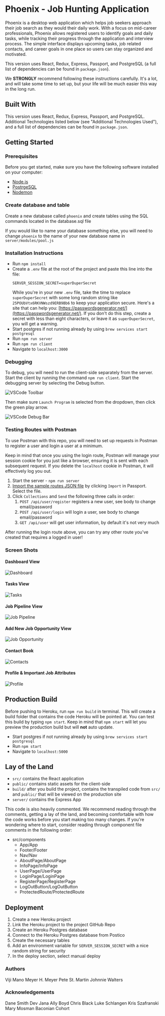 # Phoenix - Job Hunting Application

Phoenix is a desktop web application which helps job seekers approach their job search as they would their daily work. With a focus on mid-career professionals, Phoenix allows registered users to identify goals and daily tasks, while tracking their progress through the application and interview process.  The simple interface displays upcoming tasks, job related contacts, and career goals  in one place so users can stay organized and motivated.

This version uses React, Redux, Express, Passport, and PostgreSQL (a full list of dependencies can be found in `package.json`).

We **STRONGLY** recommend following these instructions carefully. It's a lot, and will take some time to set up, but your life will be much easier this way in the long run.

## Built With
This version uses React, Redux, Express, Passport, and PostgreSQL.
 Additional Technologies listed below (see "Additional Technologies Used"), and a full list of dependencies can be found in `package.json`.




## Getting Started

### Prerequisites

Before you get started, make sure you have the following software installed on your computer:

- [Node.js](https://nodejs.org/en/)
- [PostrgeSQL](https://www.postgresql.org/)
- [Nodemon](https://nodemon.io/)


### Create database and table

Create a new database called `phoenix` and create tables using the SQL commands located in the database.sql file

If you would like to name your database something else, you will need to change `phoenix` to the name of your new database name in `server/modules/pool.js`


### Installation Instructions

* Run `npm install`
* Create a `.env` file at the root of the project and paste this line into the file:
    ```
    SERVER_SESSION_SECRET=superDuperSecret
    ```
    While you're in your new `.env` file, take the time to replace `superDuperSecret` with some long random string like `25POUbVtx6RKVNWszd9ERB9Bb6` to keep your application secure. Here's a site that can help you: [https://passwordsgenerator.net/](https://passwordsgenerator.net/). If you don't do this step, create a secret with less than eight characters, or leave it as `superDuperSecret`, you will get a warning.
* Start postgres if not running already by using `brew services start postgresql`
* Run `npm run server`
* Run `npm run client`
* Navigate to `localhost:3000`

### Debugging

To debug, you will need to run the client-side separately from the server. Start the client by running the command `npm run client`. Start the debugging server by selecting the Debug button.

![VSCode Toolbar](documentation/images/vscode-toolbar.png)

Then make sure `Launch Program` is selected from the dropdown, then click the green play arrow.

![VSCode Debug Bar](documentation/images/vscode-debug-bar.png)


### Testing Routes with Postman

To use Postman with this repo, you will need to set up requests in Postman to register a user and login a user at a minimum. 

Keep in mind that once you using the login route, Postman will manage your session cookie for you just like a browser, ensuring it is sent with each subsequent request. If you delete the `localhost` cookie in Postman, it will effectively log you out.

1. Start the server - `npm run server`
2. [Import the sample routes JSON file](./PostmanPrimeSoloRoutes.json) by clicking `Import` in Passport. Select the file.
3. Click `Collections` and `Send` the following three calls in order:
    1. `POST /api/user/register` registers a new user, see body to change email/password
    2. `POST /api/user/login` will login a user, see body to change email/password
    3. `GET /api/user` will get user information, by default it's not very much

After running the login route above, you can try any other route you've created that requires a logged in user!

### Screen Shots
#### Dashboard View
![Dashboard](documentation/wireframes/ScreenShot2019-07-10at2.36.45PM.png)

#### Tasks View
![Tasks](documentation/wireframes/ScreenShot2019-07-10at2.39.40PM.png)

#### Job Pipeline View
![Job Pipeline](documentation/wireframes/ScreenShot2019-07-10at2.39.52PM.png)

#### Add New Job Opportunity View
![Job Opportunity](documentation/wireframes/ScreenShot2019-07-10at2.40.14PM.png)

#### Contact Book
![Contacts](documentation/wireframes/ScreenShot2019-07-10at2.40.40PM.png)

#### Profile & Important Job Attributes
![Profile](documentation/wireframes/ScreenShot2019-07-10at2.43.24PM.png)



## Production Build

Before pushing to Heroku, run `npm run build` in terminal. This will create a build folder that contains the code Heroku will be pointed at. You can test this build by typing `npm start`. Keep in mind that `npm start` will let you preview the production build but will **not** auto update.

* Start postgres if not running already by using `brew services start postgresql`
* Run `npm start`
* Navigate to `localhost:5000`

## Lay of the Land

* `src/` contains the React application
* `public/` contains static assets for the client-side
* `build/` after you build the project, contains the transpiled code from `src/` and `public/` that will be viewed on the production site
* `server/` contains the Express App

This code is also heavily commented. We recommend reading through the comments, getting a lay of the land, and becoming comfortable with how the code works before you start making too many changes. If you're wondering where to start, consider reading through component file comments in the following order:

* src/components
  * App/App
  * Footer/Footer
  * Nav/Nav
  * AboutPage/AboutPage
  * InfoPage/InfoPage
  * UserPage/UserPage
  * LoginPage/LoginPage
  * RegisterPage/RegisterPage
  * LogOutButton/LogOutButton
  * ProtectedRoute/ProtectedRoute

## Deployment

1. Create a new Heroku project
1. Link the Heroku project to the project GitHub Repo
1. Create an Heroku Postgres database
1. Connect to the Heroku Postgres database from Postico
1. Create the necessary tables
1. Add an environment variable for `SERVER_SESSION_SECRET` with a nice random string for security
1. In the deploy section, select manual deploy


### Authors
Viji Mano
Meyer H. Meyer
Pete St. Martin
Johnnie Walters

### Acknowledgements
Dane Smith
Dev Jana
Ally Boyd
Chris Black
Luke Schlangen
Kris Szafranski
Mary Mosman
Baconian Cohort